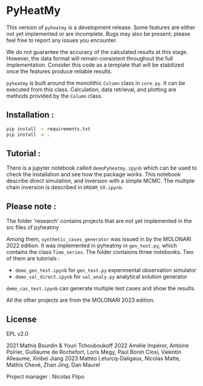 # PyHeatMy

This version of `pyheatmy` is a development release. Some features are either not yet implemented or are incomplete. Bugs may also be present; please feel free to report any issues you encounter.

We do not guarantee the accuracy of the calculated results at this stage. However, the data format will remain consistent throughout the full implementation. Consider this code as a template that will be stabilized once the features produce reliable results.

`pyheatmy` is built around the monolithic `Column` class in `core.py`. It can be executed from this class. Calculation, data retrieval, and plotting are methods provided by the `Column` class.

## Installation :

```sh
pip install -r requirements.txt
pip install -e .
```

## Tutorial :

There is a jupyter notebook called ``demoPyheatmy.ipynb`` which can be used to check the installation and see how the package works. This notebook describe direct simulation, and inversion with a simple MCMC. The multiple chain inversion is described in `DREAM_VX.ipynb`.

## Please note :

The folder 'research' contains projects that are not yet implemented in the src files of pyheatmy

Among them, ``synthetic_cases_generator`` was issued in by the MOLONARI 2022 edition. It was implemented in pyheatmy in ``gen_test.py``, which contains the class ``Time_series``. The folder contaions three notebooks. Two of them are tutorials :
- ``demo_gen_test.ipynb`` for ``gen_test.py`` experimental observation simulator
- ``demo_val_direct.ipynb`` for ``val_analy.py`` analytical solution generator

``demo_cas_test.ipynb`` can generate multiple test cases and show the results.

All the other projects are from the MOLONARI 2023 edition.


## License
EPL v2.0

2021 Mathis Bourdin & Youri Tchouboukoff
2022 Amélie Impéror, Antoine Poirier, Guillaume de Rochefort, Loris Megy, Paul Bonin Ciosi, Valentin Alleaume, Xinbei Jiang
2023 Mattéo Leturcq-Daligaux, Nicolas Matte, Mathis Chevé, Zhan Jing, Dan Maurel

Project manager : Nicolas Flipo
 